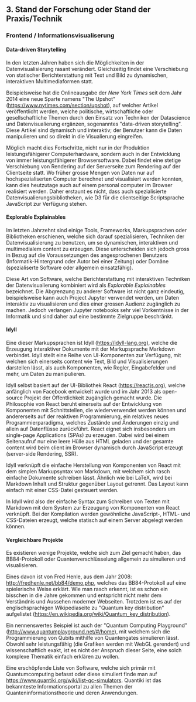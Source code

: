 ## 3. Stand der Forschung oder Stand der Praxis/Technik

### Frontend / Informationsvisualiserung

#### Data-driven Storytelling

In den letzten Jahren haben sich die Möglichkeiten in der Datenvisualisierung rasant verändert. Gleichzeitig findet eine Verschiebung von statischer Berichterstattung mit Text und Bild zu dynamischen, interaktiven Multimediaformen statt.

Beispielsweise hat die Onlineausgabe der *New York Times* seit dem Jahr 2014 eine neue Sparte namens "The Upshot" (https://www.nytimes.com/section/upshot), auf welcher Artikel veröffentlicht werden, welche politische, wirtschaftliche oder gesellschaftliche Themen durch den Einsatz von Techniken der Datascience und Datenvisualierung ergänzen, sogenanntes "data-driven storytelling". Diese Artikel sind dynamisch und interaktiv; der Benutzer kann die Daten manipulieren und so direkt in die Visualierung eingreifen.

Möglich macht dies Fortschritte, nicht nur in der Produktion leistungsfähigerer Computerhardware, sondern auch in der Entwicklung von immer leistungsfähigerer Browsersoftware. Dabei findet eine stetige Verschiebung von Rendering auf der Serverseite zum Rendering auf der Clientseite statt. Wo früher grosse Mengen von Daten nur auf hochspezialiserten Computer berechnet und visualisiert werden konnten, kann dies heutzutage auch auf einem personal computer im Browser realisiert werden. Daher erstaunt es nicht, dass auch spezialisierte Datenvisualierungsbibliotheken, wie D3 für die clientseitige Scriptsprache JavaScript zur Verfügung stehen.

#### Explorable Explainables

Im letzten Jahrzehnt sind einige Tools, Frameworks, Markupsprachen oder Bibliotheken erschienen, welche sich darauf spezialisieren, Techniken der Datenvisualisierung zu benutzen, um so dynamischen, interaktiven und multimedialem content zu erzeugen. Diese unterscheiden sich jedoch gross in Bezug auf die Voraussetzungen des angesprochenen Benutzers (Informatik-Hintergrund oder Autor bei einer Zeitung) oder Domäne (spezialiserte Software oder allgemein einsatzfähig).

Diese Art von Software, welche Berichterstattung mit interaktiven Techniken der Datenvisualierung kombiniert wird als *Explorable Explainables* bezeichnet. Die Abgrenzung zu anderer Software ist nicht ganz eindeutig, beispielsweise kann auch Project Jupyter verwendet werden, um Daten interaktiv zu visualisieren und dies einer grossen Audienz zugänglich zu machen. Jedoch verlangen Jupyter notebooks sehr viel Vorkentnisse in der Informatik und sind daher auf eine bestimmte Zielgruppe beschränkt.

#### Idyll

Eine dieser Markupsprachen ist Idyll (https://idyll-lang.org), welche die Erzeugung interaktiver Dokumente mit der Markupsprache Markdown verbindet. Idyll stellt eine Reihe von UI-Komponenten zur Verfügung, mit welchen sich einerseits content wie Text, Bild und Visualisierungen darstellen lässt, als auch Komponenten, wie Regler, Eingabefelder und mehr, um Daten zu manipulieren.

Idyll selbst basiert auf der UI-Bibliothek React (https://reactjs.org), welche anfänglich von Facebook entwickelt wurde und im Jahr 2013 als open-source Projekt der Öffentlichkeit zugänglich gemacht wurde. Die Philosophie von React beruht einerseits auf der Entwicklung von Komponenten mit Schnittstellen, die wiederverwendet werden können und andererseits auf der reaktiven Programmierung, ein relatives neues Programmierparadigma, welches Zustände und Änderungen einzig und allein auf Datenflüsse zurückführt. React eignet sich insbesonders um single-page Applications (SPAs) zu erzeugen. Dabei wird bei einem Seitenaufruf nur eine leere Hülle aus HTML geladen und der gesamte content wird beim client im Browser dynamisch durch JavaScript erzeugt (server-side Rendering, SSR).

Idyll verknüpft die einfache Herstellung von Komponenten von React mit dem simplen Markupsyntax von Markdown, mit welchem sich rasch einfache Dokumente schreiben lässt. Ähnlich wie bei LaTeX, wird bei Markdown Inhalt und Struktur gegenüber Layout getrennt. Das Layout kann einfach mit einer CSS-Datei gesteuert werden.

In Idyll wird also der einfache Syntax zum Schreiben von Texten mit Markdown mit dem System zur Erzeugung von Komponenten von React verknüpft. Bei der Kompilation werden gewöhnliche JavaScript-, HTML- und CSS-Dateien erzeugt, welche statisch auf einem Server abgelegt werden können.

#### Vergleichbare Projekte

Es existieren wenige Projekte, welche sich zum Ziel gemacht haben, das BB84-Protokoll oder Quantenverschlüsselung allgemein zu simulieren und visualisieren.

Eines davon ist von Fred Henle, aus dem Jahr 2008: http://fredhenle.net/bb84/demo.php, welches das BB84-Protokoll auf eine spielerische Weise erklärt. Wie man rasch erkennt, ist es schon ein bisschen in die Jahre gekommen und entspricht nicht mehr dem Verständnis und Aussehen moderner Webseiten. Trotzdem ist es auf der englischsprachigen Wikipediaseite zu "Quantum key distribution" aufgelistet (https://en.wikipedia.org/wiki/Quantum_key_distribution).

Ein nennenswertes Beispiel ist auch der "Quantum Computing Playground" (http://www.quantumplayground.net/#/home), mit welchem sich die Programmierung von Qubits mithilfe von Quantengates simulieren lässt. Obwohl sehr leistungsfähig (die Grafiken werden mit WebGL gerendert) und wissenschaftlich exakt, ist es nicht der Anspruch dieser Seite, eine solch komplexe Thematik einfach erklären zu wollen.

Eine erschöpfende Liste von Software, welche sich primär mit Quantumcomputing befasst oder diese simuliert finde man auf https://www.quantiki.org/wiki/list-qc-simulators. Quantiki ist das bekannteste Informationsportal zu allen Themen der Quanteninformationstheorie und deren Anwendungen.